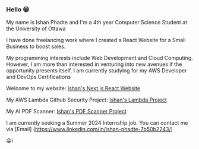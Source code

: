 ### Hello :grin:

<!--
**IshanPhadte776/IshanPhadte776** is a ✨ _special_ ✨ repository because its `README.md` (this file) appears on your GitHub profile.


-->

My name is Ishan Phadte and I'm a 4th year Computer Science Student at the University of Ottawa

I have done freelancing work where I created a React Website for a Small Business to boost sales. 

My programming interests include Web Development and Cloud Computing. However, I am more than interested in venturing into new avenues if the opportunity presents itself. I am currently studying for my AWS Developer and DevOps Certifications 


Welcome to my website: [Ishan's Next.js React Website](https://ishan-next-react-website.vercel.app/)

My AWS Lambda Github Security Project: [Ishan's Lambda Project ](https://github.com/IshanPhadte776/LambdaEventTriggering)

My AI PDF Scanner: [Ishan's PDF Scanner Project ](https://github.com/IshanPhadte776/PDFQuestionScanner)



I am currently seeking a Summer 2024 Internship job. You can contact me via [Email] (https://www.linkedin.com/in/ishan-phadte-7b50b2243/)




:grinning:i
